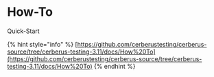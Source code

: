 # How-To

Quick-Start

{% hint style="info" %}
[https://github.com/cerberustesting/cerberus-source/tree/cerberus-testing-3.11/docs/How%20To](https://github.com/cerberustesting/cerberus-source/tree/cerberus-testing-3.11/docs/How%20To)
{% endhint %}

